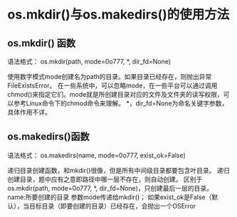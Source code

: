 # os.mkdir()与os.makedirs()的使用方法



## os.mkdir() 函数

语法格式：
os.mkdir(path, mode=0o777, *, dir_fd=None)

使用数字模式mode创建名为path的目录。如果目录已经存在，则抛出异常FileExistsError。
在一些系统中，可以忽略mode，在一些平台可以通过调用chmod()来指定它们。mode就是所创建目录对应的文件及文件夹的读写权限，可以参考Linux命令下的chmod命令来理解。
*，dir_fd=None为命名关键字参数，具体作用不详。

## os.makedirs()函数

语法格式：
os.makedirs(name, mode=0o777, exist_ok=False)

递归目录创建函数，和mkdir()很像，但是所有中间级目录都要包含叶目录。
递归创建目录，题中应有之意即路径中哪一层不存在，则自动创建。
区别于os.mkdir(path, mode=0o777, *, dir_fd=None)，只创建最后一层的目录。
name:所要创建的目录
参数mode传递给mkdir()；
如果exist_ok是False（默认），当目标目录（即要创建的目录）已经存在，会抛出一个OSError